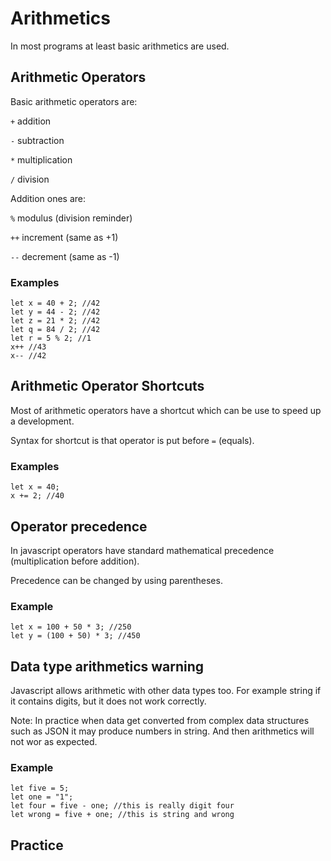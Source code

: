 # Arithmetics

In most programs at least basic arithmetics are used.

## Arithmetic Operators

Basic arithmetic operators are:

`+` addition

`-` subtraction

`*` multiplication

`/` division

Addition ones are:

`%` modulus (division reminder)

`++` increment (same as +1)

`--` decrement (same as -1)

### Examples

    let x = 40 + 2; //42
    let y = 44 - 2; //42
    let z = 21 * 2; //42
    let q = 84 / 2; //42
    let r = 5 % 2; //1
    x++ //43
    x-- //42

## Arithmetic Operator Shortcuts

Most of arithmetic operators have a shortcut which can be use to speed up a development.

Syntax for shortcut is that operator is put before `=` (equals).

### Examples

    let x = 40;
    x += 2; //40

## Operator precedence

In javascript operators have standard mathematical precedence (multiplication before addition).

Precedence can be changed by using parentheses.

### Example

    let x = 100 + 50 * 3; //250
    let y = (100 + 50) * 3; //450

## Data type arithmetics warning

Javascript allows arithmetic with other data types too. For example string if it contains digits, but it does not work correctly.

Note: In practice when data get converted from complex data structures such as JSON it may produce numbers in string. And then arithmetics will not wor as expected.

### Example

    let five = 5;
    let one = "1";
    let four = five - one; //this is really digit four
    let wrong = five + one; //this is string and wrong

## Practice
